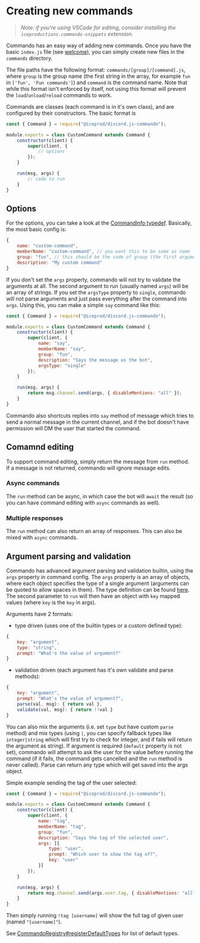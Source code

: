 # Creating new commands

> *Note: if you're using VSCode for editing, consider installing the `iceproductions.commando-snippets` extension.*

Commando has an easy way of adding new commands. Once you have the basic `index.js` file (see [welcome](../general/first-steps)), you can
simply create new files in the `commands` directory.

The file paths have the following format: `commands/[group]/[command].js`, where `group` is the group name (the first string in the array, for example
`fun` in `['fun', 'Fun commands']`) and `command` is the command name. Note that while this format isn't enforced by itself, not using this format will
prevent the `load`/`unload`/`reload` commands to work.

Commands are classes (each command is in it's own class), and are configured by their constructors. The basic format is

```js
const { Command } = require("@iceprod/discord.js-commando");

module.exports = class CustomCommand extends Command {
    constructor(client) {
        super(client, {
            // options
        });
    }

    run(msg, args) {
        // code to run
    }
}
```

## Options

For the options, you can take a look at the [CommandInfo typedef](https://discordjs.danbulant.eu/#/docs/commando/master/typedef/CommandInfo). Basically, the most basic config is:

```js
{
    name: "custom-command",
    memberName: "custom-command", // you want this to be same as name
    group: "fun", // this should be the code of group (the first argument). Same as folder name.
    description: "My custom command"
}
```

If you don't set the `args` property, commando will not try to validate the arguments at all. The second argument to run (usually named `args`) will be an array of strings. If you set the `argsType` property to `single`, commando will not parse arguments and just pass everything after the command into `args`. Using this, you can make a simple `say` command like this:

```js
const { Command } = require("@iceprod/discord.js-commando");

module.exports = class CustomCommand extends Command {
    constructor(client) {
        super(client, {
            name: "say",
            memberName: "say",
            group: "fun",
            description: "Says the message as the bot",
            argsType: "single"
        });
    }

    run(msg, args) {
        return msg.channel.send(args, { disableMentions: "all" });
    }
}
```

Commando also shortcuts replies into `say` method of message which tries to send a normal message in the current channel, and if the bot doesn't have permission will DM the user that started the command.

## Comamnd editing

To support command editing, simply return the message from `run` method. If a message is not returned, commando will ignore message edits.

### Async commands

The `run` method can be async, in which case the bot will `await` the result (so you can have command editing with `async` commands as well).

### Multiple responses

The `run` method can also return an array of responses. This can also be mixed with `async` commands.

## Argument parsing and validation

Commando has advanced argument parsing and validation builtin, using the `args` property in command config. The `args` property is an array of objects, where each object specifies the type of a single argument (arguments can be quoted to allow spaces in them). The type definition can be found [here](https://discordjs.danbulant.eu/#/docs/commando/master/typedef/ArgumentInfo). The second parameter to `run` will then have an object with `key` mapped values (where `key` is the `key` in args).

Arguments have 2 formats:

* type driven (uses one of the builtin types or a custom defined type):

```js
{
    key: "argument",
    type: "string",
    prompt: "What's the value of argument?"
}
```

* validation driven (each argument has it's own validate and parse methods):

```js
{
    key: "argument",
    prompt: "What's the value of argument?",
    parse(val, msg): { return val },
    validate(val, msg): { return !!val }
}
```

You can also mix the arguments (i.e. set `type` but have custom `parse` method) and mix types (using `|`, you can specify fallback types like `integer|string` which will first try to check for integer, and if fails will return the argument as string). If argument is required (`default` property is not set), commando will attempt to ask the user for the value before running the command (if it fails, the command gets cancelled and the `run` method is never called). Parse can return any type which will get saved into the args object.

Simple example sending the tag of the user selected:

```js
const { Command } = require("@iceprod/discord.js-commando");

module.exports = class CustomCommand extends Command {
    constructor(client) {
        super(client, {
            name: "tag",
            memberName: "tag",
            group: "fun",
            description: "Says the tag of the selected user",
            args: [{
                type: "user",
                prompt: "Which user to show the tag of?",
                key: "user"
            }]
        });
    }

    run(msg, args) {
        return msg.channel.send(args.user.tag, { disableMentions: "all" });
    }
}
```

Then simply running `!tag [username]` will show the full tag of given user (named `"[username]"`).

See [CommandoRegistry#registerDefaultTypes](https://discordjs.danbulant.eu/#/docs/commando/master/class/CommandoRegistry?scrollTo=registerDefaultTypes) for list of default types.
